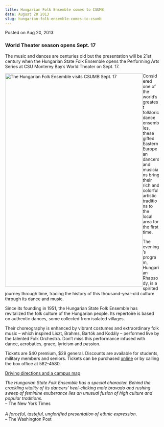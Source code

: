 ```yaml
---
title: Hungarian Folk Ensemble comes to CSUMB
date: August 20 2013
slug: hungarian-folk-ensemble-comes-to-csumb
---
```





<span class="date">Posted on Aug 20, 2013    </span>
<h3>World Theater season opens Sept. 17</h3>
<p>The music and dances are centuries old but the presentation will
be 21st century when the Hungarian State Folk Ensemble opens the
Performing Arts Series at CSU Monterey Bay&#x2019;s World Theater on Sept.
17.</p>
<p><img alt="The Hungarian Folk Ensemble visits CSUMB Sept. 17" src="http://news.csumb.edu/sites/default/files/65/attachments/news/images/folk_dance_for_web.jpg" style="float:left; width:450px; height:697px">Considered one of
the world&#x2019;s greatest folkloric dance ensembles, these gifted
Eastern European dancers and musicians bring their rich and
colorful artistic traditions to the local area for the first
time.</img></p>
<p>The evening&#x2019;s program, Hungarian Rhapsody, is a spirited journey
through time, tracing the history of this thousand-year-old culture
through its dance and music.</p>
<p>Since its founding in 1951, the Hungarian State Folk Ensemble
has revitalized the folk culture of the Hungarian people. Its
repertoire is based on authentic dances, some collected from
isolated villages.</p>
<p>Their choreography is enhanced by vibrant costumes and
extraordinary folk music &#x2013; which inspired Liszt, Brahms, Bart&#xF3;k and
Kod&#xE1;ly &#x2013; performed live by the talented Folk Orchestra. Don&#x2019;t miss
this performance infused with dance, acrobatics, grace, lyricism
and passion.</p>
<p>Tickets are $40 premium, $29 general. Discounts are available
for students, military members and seniors. Tickets can be
purchased <a href="http://csumb.edu/worldtheater" rel="nofollow">online</a>&#xA0;or by calling the box office at
582-4580.</p>
<p><a href="http://csumb.edu/maps" rel="nofollow">Driving
directions and a campus map</a></p>
<p><em>The Hungarian State Folk Ensemble has a special character.
Behind the crackling vitality of its dancers&apos; heel-clicking male
bravado and rushing sweep of feminine exuberance lies an unusual
fusion of high culture and popular traditions.</em><br>
&#x2013; The New York Times<br>
<br>
<em>A forceful, tasteful, unglorified presentation of ethnic
expression.</em><br>
&#x2013; The Washington Post</br></br></br></br></p>





